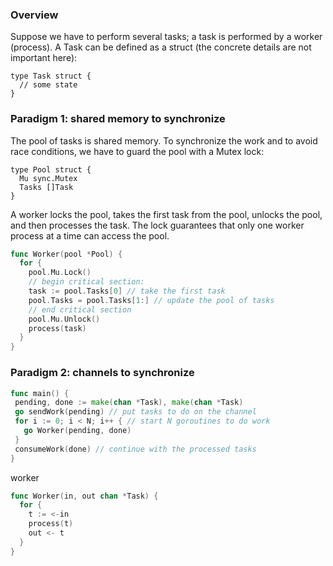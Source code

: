 ### Overview
Suppose we have to perform several tasks; a task is performed by a worker (process). A Task can be defined as a struct (the concrete details are not important here):

```golang
type Task struct {
  // some state
}
```

### Paradigm 1: shared memory to synchronize
The pool of tasks is shared memory. To synchronize the work and to avoid race conditions, we have to guard the pool with a Mutex lock:
```golang
type Pool struct {
  Mu sync.Mutex
  Tasks []Task
}
```

A worker locks the pool, takes the first task from the pool, unlocks the pool, and then processes the task. The lock guarantees that only one worker process at a time can access the pool. 
```go
func Worker(pool *Pool) {
  for {
    pool.Mu.Lock()
    // begin critical section:
    task := pool.Tasks[0] // take the first task
    pool.Tasks = pool.Tasks[1:] // update the pool of tasks
    // end critical section
    pool.Mu.Unlock()
    process(task)
  }
}
```
 ### Paradigm 2: channels to synchronize

 ```go
 func main() {
  pending, done := make(chan *Task), make(chan *Task)
  go sendWork(pending) // put tasks to do on the channel
  for i := 0; i < N; i++ { // start N goroutines to do work
    go Worker(pending, done)
  }
  consumeWork(done) // continue with the processed tasks
}
```

worker
```go
func Worker(in, out chan *Task) {
  for {
    t := <-in
    process(t)
    out <- t
  }
}
```